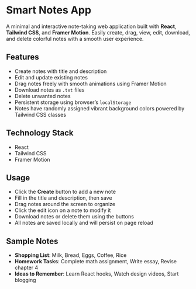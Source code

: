 # Smart Notes App

A minimal and interactive note-taking web application built with **React**, **Tailwind CSS**, and **Framer Motion**. Easily create, drag, view, edit, download, and delete colorful notes with a smooth user experience.

## Features

- Create notes with title and description  
- Edit and update existing notes  
- Drag notes freely with smooth animations using Framer Motion  
- Download notes as `.txt` files  
- Delete unwanted notes  
- Persistent storage using browser’s `localStorage`  
- Notes have randomly assigned vibrant background colors powered by Tailwind CSS classes  

## Technology Stack

- React  
- Tailwind CSS  
- Framer Motion  

## Usage

- Click the **Create** button to add a new note  
- Fill in the title and description, then save  
- Drag notes around the screen to organize  
- Click the edit icon on a note to modify it  
- Download notes or delete them using the buttons  
- All notes are saved locally and will persist on page reload  

## Sample Notes

- **Shopping List**: Milk, Bread, Eggs, Coffee, Rice  
- **Homework Tasks**: Complete math assignment, Write essay, Revise chapter 4  
- **Ideas to Remember**: Learn React hooks, Watch design videos, Start blogging
